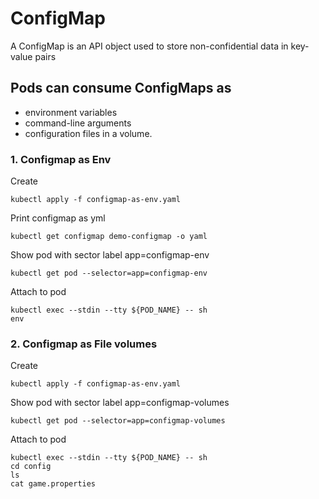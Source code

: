 # ConfigMap
A ConfigMap is an API object used to store non-confidential data in key-value pairs
## Pods can consume ConfigMaps as 
- environment variables
- command-line arguments
- configuration files in a volume.

### 1. Configmap as Env
Create
```
kubectl apply -f configmap-as-env.yaml
```
Print configmap as yml
```
kubectl get configmap demo-configmap -o yaml
```
Show pod with sector label app=configmap-env
```
kubectl get pod --selector=app=configmap-env
```
Attach to pod
```
kubectl exec --stdin --tty ${POD_NAME} -- sh
env
```

### 2. Configmap as File volumes
Create
```
kubectl apply -f configmap-as-env.yaml
```
Show pod with sector label app=configmap-volumes
```
kubectl get pod --selector=app=configmap-volumes
```
Attach to pod
```
kubectl exec --stdin --tty ${POD_NAME} -- sh
cd config
ls
cat game.properties
```
